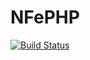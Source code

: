 NFePHP
=================

[![Build Status](https://travis-ci.org/SilverCard/NFeSharp.svg?branch=master)](https://travis-ci.org/SilverCard/NFeSharp)
